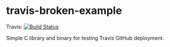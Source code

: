 # travis-broken-example

Travis: [![Build Status](https://travis-ci.org/jeffdaily/travis-broken-example.svg?branch=master)](https://travis-ci.org/jeffdaily/travis-broken-example)

Simple C library and binary for testing Travis GitHub deployment.
